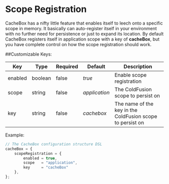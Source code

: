 # Scope Registration

CacheBox has a nifty little feature that enables itself to leech onto a specific scope in memory. It basically can auto-register itself in your environment with no further need for persistence or just to expand its location. By default CacheBox registers itself in application scope with a key of **cacheBox**, but you have complete control on how the scope registration should work.

##Customizable Keys:

|Key|Type|Required|Default|Description|
|--|--|--|--|--|
|enabled|boolean|false|*true*|Enable scope registration|
|scope|string|false|*application*|The ColdFusion scope to persist on|
|key|string|false|*cachebox*|The name of the key in the ColdFusion scope to persist on|

Example:

```javascript
// The CacheBox configuration structure DSL
cacheBox = {
    scopeRegistration = {
        enabled = true,
        scope   = "application",
        key     = "cacheBox"
    },
};
```
